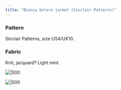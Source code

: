 ```yaml
---
title: "Bianca bolero jacket (Sinclair Patterns)"
---
```


### Pattern
Sinclair Patterns, size US4/UK10. 
### Fabric
Knit, jacquard? Light mint.

![|500](projects/attachments/DSCF7974.jpg)

![|500](projects/attachments/DSCF7971.jpg)